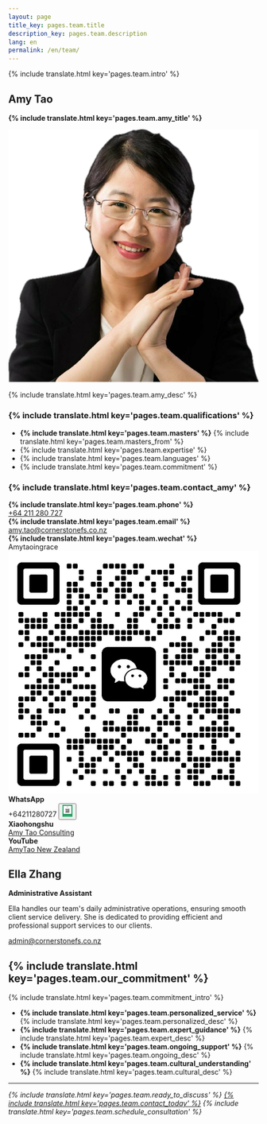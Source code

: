 ```yaml
---
layout: page
title_key: pages.team.title
description_key: pages.team.description
lang: en
permalink: /en/team/
---
```


{% include translate.html key='pages.team.intro' %}

## Amy Tao
**{% include translate.html key='pages.team.amy_title' %}**

<div class="flex flex-col md:flex-row items-start gap-6 mb-8">
  <img src="/assets/img/amytao.png" alt="Amy Tao - Principal Insurance Advisor" class="w-48 h-48 rounded-lg object-cover" loading="lazy" />
  <div class="flex-1">
    <p class="text-lg text-gray-700 mb-6">
      {% include translate.html key='pages.team.amy_desc' %}
    </p>
  </div>
</div>

### {% include translate.html key='pages.team.qualifications' %}
- **{% include translate.html key='pages.team.masters' %}** {% include translate.html key='pages.team.masters_from' %}
- {% include translate.html key='pages.team.expertise' %}
- {% include translate.html key='pages.team.languages' %}
- {% include translate.html key='pages.team.commitment' %}

### {% include translate.html key='pages.team.contact_amy' %}
<div class="grid grid-cols-1 md:grid-cols-3 gap-6 mt-4 mb-8">
  <div class="bg-white p-6 rounded-lg border border-gray-200 shadow-sm text-center hover:shadow-md transition-shadow">
    <div class="flex items-center justify-center gap-2 mb-3">
      <i class="ph-phone text-primary-600 text-2xl"></i>
      <strong class="text-gray-800">{% include translate.html key='pages.team.phone' %}</strong>
    </div>
    <a href="tel:+64211280727" class="text-primary-600 hover:text-primary-700 font-medium">+64 211 280 727</a>
  </div>
  <div class="bg-white p-6 rounded-lg border border-gray-200 shadow-sm text-center hover:shadow-md transition-shadow">
    <div class="flex items-center justify-center gap-2 mb-3">
      <i class="ph-envelope text-primary-600 text-2xl"></i>
      <strong class="text-gray-800">{% include translate.html key='pages.team.email' %}</strong>
    </div>
    <a href="mailto:amy.tao@cornerstonefs.co.nz" class="text-primary-600 hover:text-primary-700 font-medium break-words">amy.tao@cornerstonefs.co.nz</a>
  </div>
  <div class="bg-white p-6 rounded-lg border border-gray-200 shadow-sm text-center hover:shadow-md transition-shadow">
    <div class="flex items-center justify-center gap-2 mb-1">
      <i class="fab fa-weixin text-green-600 text-2xl"></i>
      <strong class="text-gray-800">{% include translate.html key='pages.team.wechat' %}</strong>
    </div>
    <div class="flex items-center justify-center gap-2">
      <span class="text-gray-700 font-medium">Amytaoingrace</span>
      <a href="/en/wechat_qr.jpg" class="wechat-qr-trigger inline-block hover:opacity-80 transition-opacity" title="Amy's WeChat QR Code">
        <img src="/en/wechat_qr_small.jpg" alt="WeChat QR Code" class="w-6 h-6 rounded border border-gray-300" loading="lazy" />
      </a>
    </div>
  </div>
</div>

<div class="grid grid-cols-1 md:grid-cols-3 gap-6 mt-4 mb-8">
  <div class="bg-white p-6 rounded-lg border border-gray-200 shadow-sm text-center hover:shadow-md transition-shadow">
    <div class="flex items-center justify-center gap-2 mb-1">
      <i class="fab fa-whatsapp text-green-600 text-2xl"></i>
      <strong class="text-gray-800">WhatsApp</strong>
    </div>
    <div class="flex items-center justify-center gap-2">
      <span class="text-gray-700 font-medium">+64211280727</span>
      <button class="qr-trigger inline-block hover:opacity-80 transition-opacity border-0 bg-transparent p-0 cursor-pointer" 
              data-qr-image="/assets/img/whatsapp_qr.png" 
              data-qr-title="Amy's WhatsApp QR Code" 
              data-qr-description="Scan this QR code with WhatsApp to add Amy as a contact"
              title="Click to view WhatsApp QR Code">
        <img src="/assets/img/whatsapp_qr_small.png" alt="WhatsApp QR Code" class="w-6 h-6 rounded border border-gray-300" loading="lazy" />
      </button>
    </div>
  </div>
  <div class="bg-white p-6 rounded-lg border border-gray-200 shadow-sm text-center hover:shadow-md transition-shadow">
    <div class="flex items-center justify-center gap-2 mb-3">
      <i class="fas fa-book text-red-600 text-2xl"></i>
      <strong class="text-gray-800">Xiaohongshu</strong>
    </div>
    <a href="https://www.xiaohongshu.com/user/profile/5b174220e8ac2b64b56665b7?xsec_token=ABUIxCKlzaQbv-IauUE1AcTvDSEvcn-cn2gRHxATX3vgg%3D&xsec_source=pc_search" target="_blank" rel="noopener noreferrer" class="text-primary-600 hover:text-primary-700 font-medium">Amy Tao Consulting</a>
  </div>
  <div class="bg-white p-6 rounded-lg border border-gray-200 shadow-sm text-center hover:shadow-md transition-shadow">
    <div class="flex items-center justify-center gap-2 mb-3">
      <i class="fab fa-youtube text-red-600 text-2xl"></i>
      <strong class="text-gray-800">YouTube</strong>
    </div>
    <a href="https://www.youtube.com/@%E6%96%B0%E8%A5%BF%E5%85%B0AmyTao" target="_blank" rel="noopener noreferrer" class="text-primary-600 hover:text-primary-700 font-medium">AmyTao New Zealand</a>
  </div>
</div>


## Ella Zhang
**Administrative Assistant**

<div class="flex flex-col md:flex-row items-start gap-6 mb-8">
  <div class="flex-1">
    <p class="text-lg text-gray-700 mb-6">
      Ella handles our team's daily administrative operations, ensuring smooth client service delivery. She is dedicated to providing efficient and professional support services to our clients.
    </p>
        <a href="mailto:admin@cornerstonefs.co.nz" class="text-primary-600 hover:text-primary-700 font-medium break-words">admin@cornerstonefs.co.nz</a>
  </div>
</div>


## {% include translate.html key='pages.team.our_commitment' %}

{% include translate.html key='pages.team.commitment_intro' %}
- **{% include translate.html key='pages.team.personalized_service' %}** {% include translate.html key='pages.team.personalized_desc' %}
- **{% include translate.html key='pages.team.expert_guidance' %}** {% include translate.html key='pages.team.expert_desc' %}
- **{% include translate.html key='pages.team.ongoing_support' %}** {% include translate.html key='pages.team.ongoing_desc' %}
- **{% include translate.html key='pages.team.cultural_understanding' %}** {% include translate.html key='pages.team.cultural_desc' %}

---

*{% include translate.html key='pages.team.ready_to_discuss' %} [{% include translate.html key='pages.team.contact_today' %}](/en/contact-us) {% include translate.html key='pages.team.schedule_consultation' %}*
